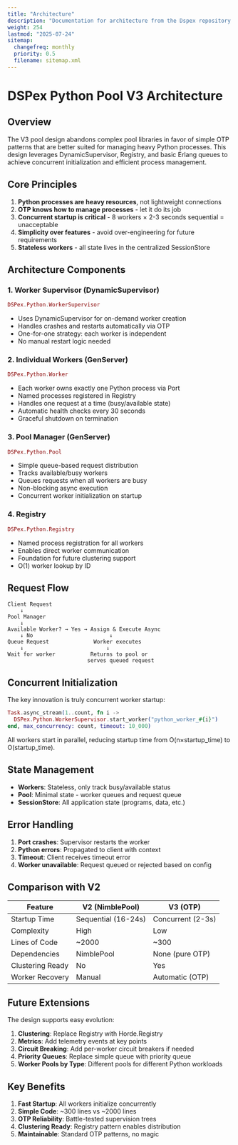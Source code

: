 ```yaml
---
title: "Architecture"
description: "Documentation for architecture from the Dspex repository."
weight: 254
lastmod: "2025-07-24"
sitemap:
  changefreq: monthly
  priority: 0.5
  filename: sitemap.xml
---
```


# DSPex Python Pool V3 Architecture

## Overview

The V3 pool design abandons complex pool libraries in favor of simple OTP patterns that are better suited for managing heavy Python processes. This design leverages DynamicSupervisor, Registry, and basic Erlang queues to achieve concurrent initialization and efficient process management.

## Core Principles

1. **Python processes are heavy resources**, not lightweight connections
2. **OTP knows how to manage processes** - let it do its job
3. **Concurrent startup is critical** - 8 workers × 2-3 seconds sequential = unacceptable
4. **Simplicity over features** - avoid over-engineering for future requirements
5. **Stateless workers** - all state lives in the centralized SessionStore

## Architecture Components

### 1. Worker Supervisor (DynamicSupervisor)

```elixir
DSPex.Python.WorkerSupervisor
```

- Uses DynamicSupervisor for on-demand worker creation
- Handles crashes and restarts automatically via OTP
- One-for-one strategy: each worker is independent
- No manual restart logic needed

### 2. Individual Workers (GenServer)

```elixir
DSPex.Python.Worker
```

- Each worker owns exactly one Python process via Port
- Named processes registered in Registry
- Handles one request at a time (busy/available state)
- Automatic health checks every 30 seconds
- Graceful shutdown on termination

### 3. Pool Manager (GenServer)

```elixir
DSPex.Python.Pool
```

- Simple queue-based request distribution
- Tracks available/busy workers
- Queues requests when all workers are busy
- Non-blocking async execution
- Concurrent worker initialization on startup

### 4. Registry

```elixir
DSPex.Python.Registry
```

- Named process registration for all workers
- Enables direct worker communication
- Foundation for future clustering support
- O(1) worker lookup by ID

## Request Flow

```
Client Request
    ↓
Pool Manager
    ↓
Available Worker? → Yes → Assign & Execute Async
    ↓ No                        ↓
Queue Request              Worker executes
    ↓                          ↓
Wait for worker           Returns to pool or
                         serves queued request
```

## Concurrent Initialization

The key innovation is truly concurrent worker startup:

```elixir
Task.async_stream(1..count, fn i ->
  DSPex.Python.WorkerSupervisor.start_worker("python_worker_#{i}")
end, max_concurrency: count, timeout: 10_000)
```

All workers start in parallel, reducing startup time from O(n×startup_time) to O(startup_time).

## State Management

- **Workers**: Stateless, only track busy/available status
- **Pool**: Minimal state - worker queues and request queue
- **SessionStore**: All application state (programs, data, etc.)

## Error Handling

1. **Port crashes**: Supervisor restarts the worker
2. **Python errors**: Propagated to client with context
3. **Timeout**: Client receives timeout error
4. **Worker unavailable**: Request queued or rejected based on config

## Comparison with V2

| Feature | V2 (NimblePool) | V3 (OTP) |
|---------|-----------------|----------|
| Startup Time | Sequential (16-24s) | Concurrent (2-3s) |
| Complexity | High | Low |
| Lines of Code | ~2000 | ~300 |
| Dependencies | NimblePool | None (pure OTP) |
| Clustering Ready | No | Yes |
| Worker Recovery | Manual | Automatic (OTP) |

## Future Extensions

The design supports easy evolution:

1. **Clustering**: Replace Registry with Horde.Registry
2. **Metrics**: Add telemetry events at key points
3. **Circuit Breaking**: Add per-worker circuit breakers if needed
4. **Priority Queues**: Replace simple queue with priority queue
5. **Worker Pools by Type**: Different pools for different Python workloads

## Key Benefits

1. **Fast Startup**: All workers initialize concurrently
2. **Simple Code**: ~300 lines vs ~2000 lines
3. **OTP Reliability**: Battle-tested supervision trees
4. **Clustering Ready**: Registry pattern enables distribution
5. **Maintainable**: Standard OTP patterns, no magic